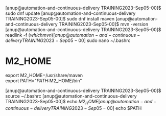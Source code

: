 [anup@automation-and-continuous-delivery TRAINING2023-Sep05-00]$ sudo dnf update
[anup@automation-and-continuous-delivery TRAINING2023-Sep05-00]$ sudo dnf install maven
[anup@automation-and-continuous-delivery TRAINING2023-Sep05-00]$ mvn -version
[anup@automation-and-continuous-delivery TRAINING2023-Sep05-00]$ readlink -f $(which mvn)
[anup@automation-and-continuous-delivery TRAINING2023-Sep05-00]$ sudo nano ~/.bashrc
# M2_HOME
export M2_HOME=/usr/share/maven  
export PATH="$PATH:$M2_HOME/bin"

[anup@automation-and-continuous-delivery TRAINING2023-Sep05-00]$ source ~/.bashrc
[anup@automation-and-continuous-delivery TRAINING2023-Sep05-00]$ echo $M2_HOME
[anup@automation-and-continuous-delivery TRAINING2023-Sep05-00]$ echo $PATH
















